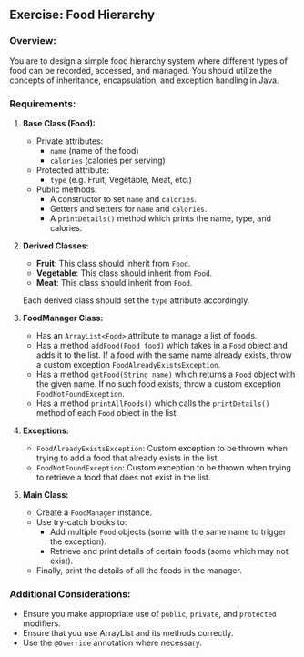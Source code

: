 ## Exercise: Food Hierarchy

### Overview:
You are to design a simple food hierarchy system where different types of food can be recorded, accessed, and managed. You should utilize the concepts of inheritance, encapsulation, and exception handling in Java.

### Requirements:

1. **Base Class (Food):**
    - Private attributes:
        - `name` (name of the food)
        - `calories` (calories per serving)
    - Protected attribute:
        - `type` (e.g. Fruit, Vegetable, Meat, etc.)
    - Public methods:
        - A constructor to set `name` and `calories`.
        - Getters and setters for `name` and `calories`.
        - A `printDetails()` method which prints the name, type, and calories.

2. **Derived Classes:**
    - **Fruit**: This class should inherit from `Food`.
    - **Vegetable**: This class should inherit from `Food`.
    - **Meat**: This class should inherit from `Food`.

   Each derived class should set the `type` attribute accordingly.

3. **FoodManager Class:**
    - Has an `ArrayList<Food>` attribute to manage a list of foods.
    - Has a method `addFood(Food food)` which takes in a `Food` object and adds it to the list. If a food with the same name already exists, throw a custom exception `FoodAlreadyExistsException`.
    - Has a method `getFood(String name)` which returns a `Food` object with the given name. If no such food exists, throw a custom exception `FoodNotFoundException`.
    - Has a method `printAllFoods()` which calls the `printDetails()` method of each `Food` object in the list.

4. **Exceptions:**
    - `FoodAlreadyExistsException`: Custom exception to be thrown when trying to add a food that already exists in the list.
    - `FoodNotFoundException`: Custom exception to be thrown when trying to retrieve a food that does not exist in the list.

5. **Main Class:**
    - Create a `FoodManager` instance.
    - Use try-catch blocks to:
        - Add multiple `Food` objects (some with the same name to trigger the exception).
        - Retrieve and print details of certain foods (some which may not exist).
    - Finally, print the details of all the foods in the manager.

### Additional Considerations:
- Ensure you make appropriate use of `public`, `private`, and `protected` modifiers.
- Ensure that you use ArrayList and its methods correctly.
- Use the `@Override` annotation where necessary.

